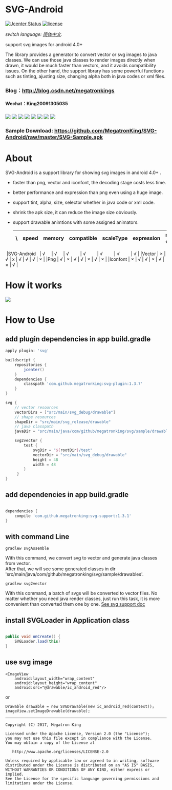 # SVG-Android

[![Jcenter Status](https://img.shields.io/badge/download-1.3.7-brightgreen.svg)](https://bintray.com/megatronking/maven)
[![license](http://img.shields.io/badge/license-apache_2.0-red.svg?style=flat)](https://github.com/MegatronKing/SVG-Android/raw/master/LICENSE)

*switch language: [简体中文](README.zh-cn.md).*

support svg images for android 4.0+ <br>

The library provides a generator to convert vector or svg images to java classes.
We can use those java classes to render images directly when drawn, it would be 
much faster than vectors, and it avoids compatibility issues. On the other hand,
the support library has some powerful functions such as tinting, ajusting size, 
changing alpha both in java codes or xml files.

### Blog：http://blog.csdn.net/megatronkings
#### Wechat：King20091305035

###

![](https://github.com/MegatronKing/SVG-Android/blob/master/screenshots/sample1.png)
![](https://github.com/MegatronKing/SVG-Android/blob/master/screenshots/sample2.png)
![](https://github.com/MegatronKing/SVG-Android/blob/master/screenshots/sample3.png)
![](https://github.com/MegatronKing/SVG-Android/blob/master/screenshots/sample4.png)
![](https://github.com/MegatronKing/SVG-Android/blob/master/screenshots/sample5.png)
![](https://github.com/MegatronKing/SVG-Android/blob/master/screenshots/sample6.png)
![](https://github.com/MegatronKing/SVG-Android/blob/master/screenshots/animation1.gif)
![](https://github.com/MegatronKing/SVG-Android/blob/master/screenshots/animation2.gif)

### Sample Download: https://github.com/MegatronKing/SVG-Android/raw/master/SVG-Sample.apk

# About
SVG-Android is a support library for showing svg images in android 4.0+ .
- faster than png, vector and iconfont, the decoding stage costs less time.
- better performance and expression than png even using a huge image.
- support tint, alpha, size, selector whether in java code or xml code.
- shrink the apk size, it can reduce the image size obviously.
- support drawable animtions with some assigned animators.


  |\\            | speed  | memory | compatible | scaleType | expression | multi-colors | shrink |
  ---------------|--------|--------|------------|-----------|------------|--------------|--------
  |SVG-Android   | √      | √      | √          | √         | √          | √            | √      |
  |Vector        | ×      | √      | x          | √         | √          | √            | ×      |
  |Png           | √      | ×      | √          | √         | ×          | √            | ×      |
  |Iconfont      | ×      | √      | √          | ×         | √          | ×            | √      |

# How it works

![](https://github.com/MegatronKing/SVG-Android/blob/master/screenshots/core.png)

# How to Use

## add plugin dependencies in app build.gradle
```gradle
apply plugin: 'svg'

buildscript {
    repositories {
        jcenter()
    }
    dependencies {
        classpath 'com.github.megatronking:svg-plugin:1.3.7'
    }
}

svg {
    // vector resources
    vectorDirs = ["src/main/svg_debug/drawable"]
    // shape resources
    shapeDir = "src/main/svg_release/drawable"
    // java classpath
    javaDir = "src/main/java/com/github/megatronking/svg/sample/drawables"

    svg2vector {
        test {
            svgDir = "${rootDir}/test"
            vectorDir = "src/main/svg_debug/drawable"
            height = 48
            width = 48
        }
     }
}

```

## add dependencies in app build.gradle
```gradle

dependencies {
    compile 'com.github.megatronking:svg-support:1.3.1'
}

```

## with command Line
```
gradlew svgAssemble
```
With this command, we convert svg to vector and generate java classes from vector.<br>
After that, we will see some generated classes in dir 'src/main/java/com/github/megatronking/svg/sample/drawables'.

```
gradlew svg2vector
```
With this command, a batch of svgs will be converted to vector files. No matter whether you need java render classes, just run this task, it is more convenient than converted them one by one.
[See svg support doc](support_doc.md)

## install SVGLoader in Application class
```java

public void onCreate() {
    SVGLoader.load(this)
}

```

## use svg image
```
<ImageView
    android:layout_width="wrap_content"
    android:layout_height="wrap_content"
    android:src="@drawable/ic_android_red"/>
```

or

```
Drawable drawable = new SVGDrawable(new ic_android_red(context));
imageView.setImageDrawable(drawable);
```


--------

    Copyright (C) 2017, Megatron King

    Licensed under the Apache License, Version 2.0 (the "License");
    you may not use this file except in compliance with the License.
    You may obtain a copy of the License at

       http://www.apache.org/licenses/LICENSE-2.0

    Unless required by applicable law or agreed to in writing, software
    distributed under the License is distributed on an "AS IS" BASIS,
    WITHOUT WARRANTIES OR CONDITIONS OF ANY KIND, either express or implied.
    See the License for the specific language governing permissions and
    limitations under the License.



